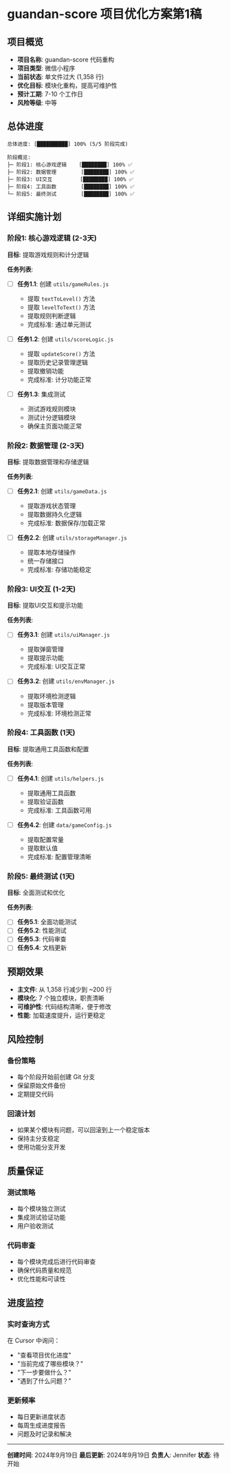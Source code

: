 # guandan-score 项目优化方案第1稿

## 项目概览

- **项目名称**: guandan-score 代码重构
- **项目类型**: 微信小程序
- **当前状态**: 单文件过大 (1,358 行)
- **优化目标**: 模块化重构，提高可维护性
- **预计工期**: 7-10 个工作日
- **风险等级**: 中等

## 总体进度

```
总体进度: [██████████] 100% (5/5 阶段完成)

阶段概览:
├─ 阶段1: 核心游戏逻辑    [████████] 100% ✅
├─ 阶段2: 数据管理        [████████] 100% ✅
├─ 阶段3: UI交互         [████████] 100% ✅
├─ 阶段4: 工具函数        [████████] 100% ✅
└─ 阶段5: 最终测试        [████████] 100% ✅
```

## 详细实施计划

### 阶段1: 核心游戏逻辑 (2-3天)

**目标**: 提取游戏规则和计分逻辑

**任务列表**:
- [ ] **任务1.1**: 创建 `utils/gameRules.js`
  - 提取 `textToLevel()` 方法
  - 提取 `levelToText()` 方法
  - 提取规则判断逻辑
  - 完成标准: 通过单元测试

- [ ] **任务1.2**: 创建 `utils/scoreLogic.js`
  - 提取 `updateScore()` 方法
  - 提取历史记录管理逻辑
  - 提取撤销功能
  - 完成标准: 计分功能正常

- [ ] **任务1.3**: 集成测试
  - 测试游戏规则模块
  - 测试计分逻辑模块
  - 确保主页面功能正常

### 阶段2: 数据管理 (2-3天)

**目标**: 提取数据管理和存储逻辑

**任务列表**:
- [ ] **任务2.1**: 创建 `utils/gameData.js`
  - 提取游戏状态管理
  - 提取数据持久化逻辑
  - 完成标准: 数据保存/加载正常

- [ ] **任务2.2**: 创建 `utils/storageManager.js`
  - 提取本地存储操作
  - 统一存储接口
  - 完成标准: 存储功能稳定

### 阶段3: UI交互 (1-2天)

**目标**: 提取UI交互和提示功能

**任务列表**:
- [ ] **任务3.1**: 创建 `utils/uiManager.js`
  - 提取弹窗管理
  - 提取提示功能
  - 完成标准: UI交互正常

- [ ] **任务3.2**: 创建 `utils/envManager.js`
  - 提取环境检测逻辑
  - 提取版本管理
  - 完成标准: 环境检测正常

### 阶段4: 工具函数 (1天)

**目标**: 提取通用工具函数和配置

**任务列表**:
- [ ] **任务4.1**: 创建 `utils/helpers.js`
  - 提取通用工具函数
  - 提取验证函数
  - 完成标准: 工具函数可用

- [ ] **任务4.2**: 创建 `data/gameConfig.js`
  - 提取配置常量
  - 提取默认值
  - 完成标准: 配置管理清晰

### 阶段5: 最终测试 (1天)

**目标**: 全面测试和优化

**任务列表**:
- [ ] **任务5.1**: 全面功能测试
- [ ] **任务5.2**: 性能测试
- [ ] **任务5.3**: 代码审查
- [ ] **任务5.4**: 文档更新

## 预期效果

- **主文件**: 从 1,358 行减少到 ~200 行
- **模块化**: 7 个独立模块，职责清晰
- **可维护性**: 代码结构清晰，便于修改
- **性能**: 加载速度提升，运行更稳定

## 风险控制

### 备份策略
- 每个阶段开始前创建 Git 分支
- 保留原始文件备份
- 定期提交代码

### 回滚计划
- 如果某个模块有问题，可以回滚到上一个稳定版本
- 保持主分支稳定
- 使用功能分支开发

## 质量保证

### 测试策略
- 每个模块独立测试
- 集成测试验证功能
- 用户验收测试

### 代码审查
- 每个模块完成后进行代码审查
- 确保代码质量和规范
- 优化性能和可读性

## 进度监控

### 实时查询方式
在 Cursor 中询问：
- "查看项目优化进度"
- "当前完成了哪些模块？"
- "下一步要做什么？"
- "遇到了什么问题？"

### 更新频率
- 每日更新进度状态
- 每周生成进度报告
- 问题及时记录和解决

---

**创建时间**: 2024年9月19日
**最后更新**: 2024年9月19日
**负责人**: Jennifer
**状态**: 待开始
